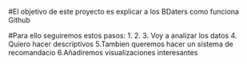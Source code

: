 #El objetivo de este proyecto es explicar a los BDaters como funciona Github

#Para ello seguiremos estos pasos:
1.
2.
3. Voy a analizar los datos
4. Quiero hacer descriptivos
5.Tambien queremos hacer un sistema de recomandacio
6.Añadiremos visualizaciones interesantes
